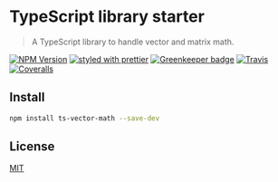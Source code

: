 # TypeScript library starter

> A TypeScript library to handle vector and matrix math.

[![NPM Version](https://img.shields.io/npm/v/ts-vector-math.svg)](https://npmjs.org/package/ts-vector-math)
[![styled with prettier](https://img.shields.io/badge/styled_with-prettier-ff69b4.svg)](https://github.com/prettier/prettier)
[![Greenkeeper badge](https://badges.greenkeeper.io/aszecsei/ts-vector-math.svg)](https://greenkeeper.io/)
[![Travis](https://img.shields.io/travis/aszecsei/ts-vector-math.svg)](https://travis-ci.org/aszecsei/ts-vector-math)
[![Coveralls](https://img.shields.io/coveralls/aszecsei/ts-vector-math.svg)](https://coveralls.io/github/aszecsei/ts-vector-math)

## Install

```bash
npm install ts-vector-math --save-dev
```
## License
[MIT](http://vjpr.mit-license.org)

